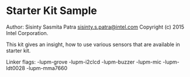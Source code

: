 Starter Kit Sample
==============

Author: Sisinty Sasmita Patra <sisinty.s.patra@intel.com>
Copyright (c) 2015 Intel Corporation.

This kit gives an insight, how to use various sensors that are available in starter kit.

Linker flags:
-lupm-grove -lupm-i2clcd -lupm-buzzer -lupm-mic -lupm-ldt0028 -lupm-mma7660
